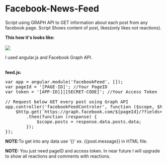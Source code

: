 # Facebook-News-Feed
Script using GRAPH API to GET information about each post from any facebook page. Script Shows content of post, likes(only likes not reactions).


<strong>This how it's looks like:</strong></br></br>
<img src="http://s8910.chomikuj.pl/ChomikImage.aspx?e=GISFwLwraZPllEXg95h3mcfx_BDF3Zloge6eiyLfkJaBKzACvsJKekxPkvO2W_1KVLFKauP6jr26G8Wzzsinle9aRauW72fzhtdbEA1D52A&pv=2" />


I used angular.js and Facebook Graph API.</br></br>

<strong>feed.js:</strong>
<pre>
var app = angular.module('facebookFeed', []);
var pageId = '[PAGE-ID]'; //Your PageID
var token = '[APP-ID]]|[SECRET-CODE]'; //Your Access Token

// Request below GET every post using Graph API
app.controller('facebookFeedControler', function ($scope, $http) {
    $http.get(`https://graph.facebook.com/${pageId}/?fields=posts.limit(10){message,likes.limit(0).summary(1),created_time}&access_token=${token}`)
        .then(function (response) {
            $scope.posts = response.data.posts.data;
        });
});
</pre>

<strong>NOTE:</strong>To get into any data use '{}' ex. {{post.message}} in HTML file.


<strong>NOTE:</strong> You just need pageID and access token. In near future I will upgrade to show all reactions and comments with reactions.
